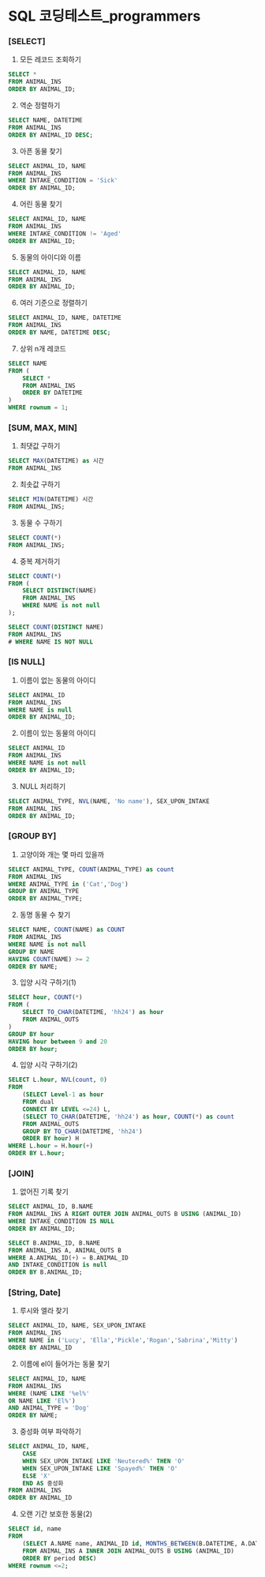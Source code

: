 # SQL 코딩테스트_programmers



### [SELECT]

1. 모든 레코드 조회하기

```sql
SELECT *
FROM ANIMAL_INS
ORDER BY ANIMAL_ID;
```



2. 역순 정렬하기

```sql
SELECT NAME, DATETIME
FROM ANIMAL_INS
ORDER BY ANIMAL_ID DESC;
```



3. 아픈 동물 찾기

```sql
SELECT ANIMAL_ID, NAME
FROM ANIMAL_INS
WHERE INTAKE_CONDITION = 'Sick'
ORDER BY ANIMAL_ID;
```



4. 어린 동물 찾기

```sql
SELECT ANIMAL_ID, NAME
FROM ANIMAL_INS
WHERE INTAKE_CONDITION != 'Aged'
ORDER BY ANIMAL_ID;
```



5. 동물의 아이디와 이름

```sql
SELECT ANIMAL_ID, NAME
FROM ANIMAL_INS
ORDER BY ANIMAL_ID;
```



6. 여러 기준으로 정렬하기

```sql
SELECT ANIMAL_ID, NAME, DATETIME
FROM ANIMAL_INS
ORDER BY NAME, DATETIME DESC;
```



7. 상위 n개 레코드

```sql
SELECT NAME
FROM (
    SELECT *
    FROM ANIMAL_INS
    ORDER BY DATETIME
)
WHERE rownum = 1;
```





### [SUM, MAX, MIN]

1. 최댓값 구하기

```sql
SELECT MAX(DATETIME) as 시간
FROM ANIMAL_INS
```



2. 최솟값 구하기

```sql
SELECT MIN(DATETIME) 시간
FROM ANIMAL_INS;
```



3. 동물 수 구하기

```sql
SELECT COUNT(*)
FROM ANIMAL_INS;
```



4. 중복 제거하기

```sql
SELECT COUNT(*)
FROM (
    SELECT DISTINCT(NAME)
    FROM ANIMAL_INS
    WHERE NAME is not null
);
```

```sql
SELECT COUNT(DISTINCT NAME)
FROM ANIMAL_INS
# WHERE NAME IS NOT NULL
```





### [IS NULL]

1. 이름이 없는 동물의 아이디

```sql
SELECT ANIMAL_ID
FROM ANIMAL_INS
WHERE NAME is null
ORDER BY ANIMAL_ID;
```



2. 이름이 있는 동물의 아이디

```sql
SELECT ANIMAL_ID
FROM ANIMAL_INS
WHERE NAME is not null
ORDER BY ANIMAL_ID;
```



3. NULL 처리하기

```sql
SELECT ANIMAL_TYPE, NVL(NAME, 'No name'), SEX_UPON_INTAKE
FROM ANIMAL_INS
ORDER BY ANIMAL_ID;
```



### [GROUP BY]

1. 고양이와 개는 몇 마리 있을까

```sql
SELECT ANIMAL_TYPE, COUNT(ANIMAL_TYPE) as count
FROM ANIMAL_INS
WHERE ANIMAL_TYPE in ('Cat','Dog')
GROUP BY ANIMAL_TYPE
ORDER BY ANIMAL_TYPE;
```



2. 동명 동물 수 찾기

```sql
SELECT NAME, COUNT(NAME) as COUNT
FROM ANIMAL_INS
WHERE NAME is not null
GROUP BY NAME
HAVING COUNT(NAME) >= 2
ORDER BY NAME;
```



3. 입양 시각 구하기(1)

```sql
SELECT hour, COUNT(*)
FROM (
    SELECT TO_CHAR(DATETIME, 'hh24') as hour
    FROM ANIMAL_OUTS
)
GROUP BY hour
HAVING hour between 9 and 20
ORDER BY hour;
```



4. 입양 시각 구하기(2)

```sql
SELECT L.hour, NVL(count, 0)
FROM
    (SELECT Level-1 as hour
    FROM dual
    CONNECT BY LEVEL <=24) L,
    (SELECT TO_CHAR(DATETIME, 'hh24') as hour, COUNT(*) as count
    FROM ANIMAL_OUTS
    GROUP BY TO_CHAR(DATETIME, 'hh24')
    ORDER BY hour) H
WHERE L.hour = H.hour(+)
ORDER BY L.hour;
```



### [JOIN]

1. 없어진 기록 찾기

```sql
SELECT ANIMAL_ID, B.NAME
FROM ANIMAL_INS A RIGHT OUTER JOIN ANIMAL_OUTS B USING (ANIMAL_ID)
WHERE INTAKE_CONDITION IS NULL
ORDER BY ANIMAL_ID;
```

```sql
SELECT B.ANIMAL_ID, B.NAME
FROM ANIMAL_INS A, ANIMAL_OUTS B
WHERE A.ANIMAL_ID(+) = B.ANIMAL_ID
AND INTAKE_CONDITION is null
ORDER BY B.ANIMAL_ID;
```



### [String, Date]

1. 루시와 엘라 찾기

```sql
SELECT ANIMAL_ID, NAME, SEX_UPON_INTAKE
FROM ANIMAL_INS
WHERE NAME in ('Lucy', 'Ella','Pickle','Rogan','Sabrina','Mitty')
ORDER BY ANIMAL_ID
```



2. 이름에 el이 들어가는 동물 찾기

```sql
SELECT ANIMAL_ID, NAME
FROM ANIMAL_INS
WHERE (NAME LIKE '%el%'
OR NAME LIKE 'El%')
AND ANIMAL_TYPE = 'Dog'
ORDER BY NAME;
```



3. 중성화 여부 파악하기

```sql
SELECT ANIMAL_ID, NAME,
    CASE
    WHEN SEX_UPON_INTAKE LIKE 'Neutered%' THEN 'O'
    WHEN SEX_UPON_INTAKE LIKE 'Spayed%' THEN 'O' 
    ELSE 'X'
    END AS 중성화
FROM ANIMAL_INS
ORDER BY ANIMAL_ID
```



4. 오랜 기간 보호한 동물(2)

```sql
SELECT id, name
FROM
    (SELECT A.NAME name, ANIMAL_ID id, MONTHS_BETWEEN(B.DATETIME, A.DATETIME) period
    FROM ANIMAL_INS A INNER JOIN ANIMAL_OUTS B USING (ANIMAL_ID)
    ORDER BY period DESC)
WHERE rownum <=2;
```

